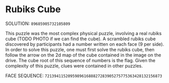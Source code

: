 # Rubiks Cube

SOLUTION: `89685905732105809`

This puzzle was the most complex physical puzzle, involving a real rubiks cube (TODO PHOTO if we can find the cube). A scrambled rubiks cube discovered by participants had a number written on each face (9 per side). In order to solve this puzzle, one must first solve the rubiks cube, then follow the arrow on the 2d map of the cube contained in the image on the drive. The cube root of this sequence of numbers is the flag. Given the complexity of this puzzle, clues were contained in other puzzles.

FACE SEQUENCE: `721394115209598961688827283905275775363428132156873`
